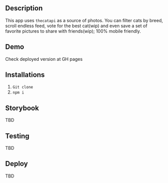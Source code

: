 ## Description
This app uses `thecatapi` as a source of photos.
You can filter cats by breed, scroll endless feed, vote for the best cat(wip) and even save a set of favorite pictures to  share with friends(wip);
100% mobile friendly.

## Demo
Check deployed version at GH pages

## Installations
1. `Git clone`
2. `npm i`

## Storybook
TBD

## Testing

TBD

## Deploy

TBD